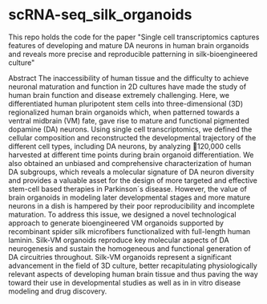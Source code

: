# scRNA-seq_silk_organoids
This repo holds the code for the paper "Single cell transcriptomics captures features of developing and mature DA neurons in human brain organoids and reveals more precise and reproducible patterning in silk-bioengineered culture"



Abstract
The inaccessibility of human tissue and the difficulty to achieve neuronal maturation and function in 2D cultures have made the study of human brain function and disease extremely challenging. Here, we differentiated human pluripotent stem cells into three-dimensional (3D) regionalized human brain organoids which, when patterned towards a ventral midbrain (VM) fate, gave rise to mature and functional pigmented dopamine (DA) neurons. Using single cell transcriptomics, we defined the cellular composition and reconstructed the developmental trajectory of the different cell types, including DA neurons, by analyzing 120,000 cells harvested at different time points during brain organoid differentiation. We also obtained an unbiased and comprehensive characterization of human DA subgroups, which reveals a molecular signature of DA neuron diversity and provides a valuable asset for the design of more targeted and effective stem-cell based therapies in Parkinson´s disease. However, the value of brain organoids in modeling later developmental stages and more mature neurons in a dish is hampered by their poor reproducibility and incomplete maturation. To address this issue, we designed a novel technological approach to generate bioengineered VM organoids supported by recombinant spider silk microfibers functionalized with full-length human laminin. Silk-VM organoids reproduce key molecular aspects of DA neurogenesis and sustain the homogeneous and functional generation of DA circuitries throughout. Silk-VM organoids represent a significant advancement in the field of 3D culture, better recapitulating physiologically relevant aspects of developing human brain tissue and thus paving the way toward their use in developmental studies as well as in in vitro disease modeling and drug discovery. 
